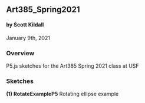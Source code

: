 ## Art385_Spring2021
#### by Scott Kildall
January 9th, 2021


### Overview
P5.js sketches for the Art385 Spring 2021 class at USF

### Sketches
**(1) RotateExampleP5**
Rotating ellipse example